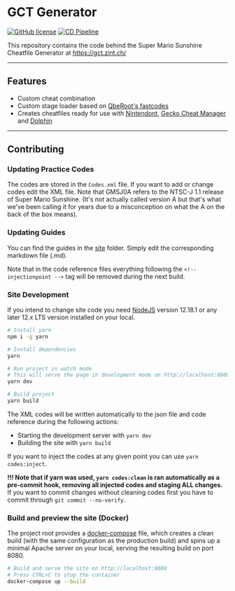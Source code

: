 # GCT Generator

[![GitHub license](https://img.shields.io/github/license/bitpatty/gctGenerator?color=blue&label=License&style=plastic)](https://github.com/BitPatty/gctGenerator/blob/master/LICENSE)
[![CD Pipeline](https://github.com/BitPatty/gctGenerator/workflows/CD%20Pipeline/badge.svg)](https://github.com/BitPatty/gctGenerator/actions?query=workflow%3A%22CD+Pipeline%22)

This repository contains the code behind the Super Mario Sunshine Cheatfile Generator at https://gct.zint.ch/

---

## Features

- Custom cheat combination
- Custom stage loader based on [QbeRoot's fastcodes](https://github.com/QbeRoot/fastcodes)
- Creates cheatfiles ready for use with [Nintendont](https://github.com/FIX94/Nintendont), [Gecko Cheat Manager](https://wiibrew.org/wiki/CheatManager) and [Dolphin](https://github.com/dolphin-emu/dolphin)

---

## Contributing

### Updating Practice Codes

The codes are stored in the `Codes.xml` file. If you want to add or change codes edit the XML file. Note that GMSJ0A refers to the NTSC-J 1.1 release of Super Mario Sunshine. (It's not actually called version A but that's what we've been calling it for years due to a misconception on what the A on the back of the box means).

### Updating Guides

You can find the guides in the [site](https://github.com/BitPatty/gctGenerator/tree/master/site) folder. Simply edit the corresponding markdown file (.md).

Note that in the code reference files everything following the `<!-- injectionpoint -->` tag will be removed during the next build.

### Site Development

If you intend to change site code you need [NodeJS](https://nodejs.org/en/) version 12.18.1 or any later 12.x LTS version installed on your local.

```sh
# Install yarn
npm i -g yarn

# Install dependencies
yarn

# Run project in watch mode
# This will serve the page in development mode on http://localhost:8080
yarn dev

# Build project
yarn build
```

The XML codes will be written automatically to the json file and code reference during the following actions:

- Starting the development server with `yarn dev`
- Building the site with `yarn build`

If you want to inject the codes at any given point you can use `yarn codes:inject`.

**!!! Note that if yarn was used, `yarn codes:clean` is ran automatically as a pre-commit hook, removing all injected codes and staging ALL changes.** If you want to commit changes without cleaning codes first you have to commit through `git commit --no-verify`.

### Build and preview the site (Docker)

The project root provides a [docker-compose](https://docs.docker.com/compose/) file, which creates a clean build (with the same configuration as the production build) and spins up a minimal Apache server on your local, serving the resulting build on port 8080.

```sh
# Build and serve the site on http://localhost:8080
# Press CTRL+C to stop the container
docker-compose up --build
```
